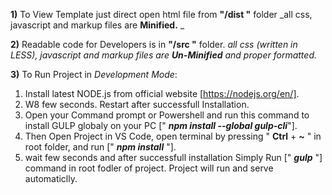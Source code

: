 **1)** To View Template just direct open html file from **"/dist "** folder _all css, javascript and markup files are **Minified.** _

**2)** Readable code for Developers is in **"/src "** folder.
_all css (written in LESS), javascript and markup files are **Un-Minified** and proper formatted._

**3)** To Run Project in _Development Mode_:

1. Install latest NODE.js from official website [https://nodejs.org/en/].
2. W8 few seconds. Restart after successfull Installation.
3. Open your Command prompt or Powershell and run this command to install GULP globaly on your PC [" ***npm install --global gulp-cli***"].
4. Then Open Project in VS Code, open terminal by pressing " **Ctrl** + **~** " in root folder, and run [" ***npm install*** "].
5. wait few seconds and after successfull installation Simply Run [" ***gulp*** "] command in root fodler of project. Project will run and serve automaticlly.
